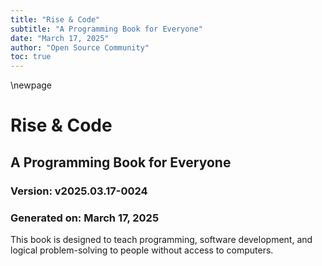 ```yaml
---
title: "Rise & Code"
subtitle: "A Programming Book for Everyone"
date: "March 17, 2025"
author: "Open Source Community"
toc: true
---
```


\newpage

# Rise & Code
## A Programming Book for Everyone

### Version: v2025.03.17-0024
### Generated on: March 17, 2025

This book is designed to teach programming, software development, and logical problem-solving to people without access to computers.

